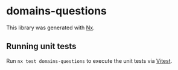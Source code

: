 # domains-questions

This library was generated with [Nx](https://nx.dev).

## Running unit tests

Run `nx test domains-questions` to execute the unit tests via [Vitest](https://vitest.dev/).
